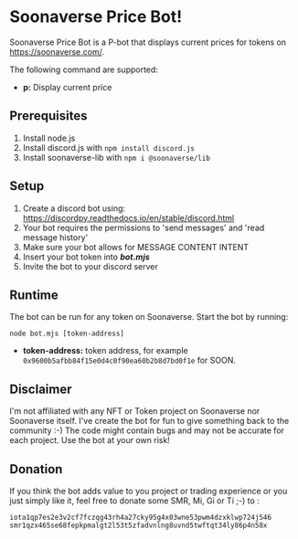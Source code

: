 # Soonaverse Price Bot!

Soonaverse Price Bot is a P-bot that displays current prices for tokens on https://soonaverse.com/. 

The following command are supported:
- **p:** Display current price

## Prerequisites

1. Install node.js
2. Install discord.js with `npm install discord.js`
3. Install soonaverse-lib with `npm i @soonaverse/lib`

## Setup

1. Create a discord bot using: https://discordpy.readthedocs.io/en/stable/discord.html
2. Your bot requires the permissions to 'send messages' and 'read message history'
3. Make sure your bot allows for MESSAGE CONTENT INTENT
4. Insert your bot token into ___bot.mjs___
5. Invite the bot to your discord server

## Runtime

The bot can be run for any token on Soonaverse. Start the bot by running:

```
node bot.mjs [token-address]
```

- **token-address:** token address, for example `0x9600b5afbb84f15e0d4c0f90ea60b2b8d7bd0f1e` for SOON.

## Disclaimer

I'm not affiliated with any NFT or Token project on Soonaverse nor Soonaverse itself. I've create the bot for fun to give something back to the community :-) The code might contain bugs and may not be accurate for each project. Use the bot at your own risk!

## Donation

If you think the bot adds value to you project or trading experience or you just simply like it, feel free to donate some SMR, Mi, Gi or Ti  ;-) to : 

```iota1qp7es2e3v2cf7fczqg43rh4a27cky95g4x03wne53pwm4dzxklwp724j546```
```smr1qzx465se68fepkpmalgt2l53t5zfadvnlng8uvnd5twftqt34ly86p4n58x```
